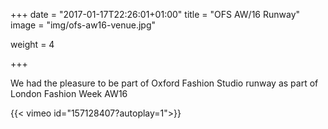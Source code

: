 +++
date = "2017-01-17T22:26:01+01:00"
title = "OFS AW/16 Runway"
image = "img/ofs-aw16-venue.jpg"

weight = 4

+++

We had the pleasure to be part of Oxford Fashion Studio runway as part of London Fashion Week AW16

<!--more-->

{{< vimeo id="157128407?autoplay=1">}}
